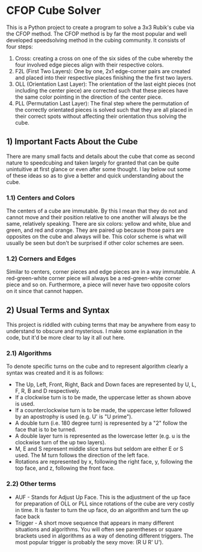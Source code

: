 # CFOP Cube Solver
This is a Python project to create a program to solve a 3x3 Rubik's cube via the CFOP method. The CFOP method is by far the most popular and well developed speedsolving method in the cubing community. It consists of four steps:

1. Cross: creating a cross on one of the six sides of the cube whereby the four involved edge pieces align with their respective colors.
2. F2L (First Two Layers): One by one, 2x1 edge-corner pairs are created and placed into their respective places finishing the the first two layers.
3. OLL (Orientation Last Layer): The orientation of the last eight pieces (not including the center piece) are corrected such that these pieces have the same color pointing in the direction of the center piece.
4. PLL (Permutation Last Layer): The final step where the permutation of the correctly orientated pieces is solved such that they are all placed in their correct spots without affecting their orientation thus solving the cube.

## 1) Important Facts About the Cube
There are many small facts and details about the cube that come as second nature to speedcubing and taken largely for granted that can be quite unintuitive at first glance or even after some thought. I lay below out some of these ideas so as to give a better and quick understanding about the cube.

### 1.1) Centers and Colors
The centers of a cube are immutable. By this I mean that they do not and cannot move and their position relative to one another will always
be the same, relatively speaking. There are six colors: yellow and white, blue and green, and red and orange. They are paired up because those pairs are opposites on the cube and always will be. This color scheme is what will usually be seen but don't be surprised if other color schemes are seen.

### 1.2) Corners and Edges
Similar to centers, corner pieces and edge pieces are in a way immutable. A red-green-white corner piece will always be a red-green-white corner piece and so on. Furthermore, a piece will never have two opposite colors on it since that cannot happen.

## 2) Usual Terms and Syntax
This project is riddled with cubing terms that may be anywhere from easy to understand to obscure and mysterious. I make some explanation in the code, but it'd be more clear to lay it all out here.

### 2.1) Algorithms
To denote specific turns on the cube and to represent algorithm clearly a syntax was created and it is as follows:

- The Up, Left, Front, Right, Back and Down faces are represented by U, L, F, R, B and D respectively.
- If a clockwise turn is to be made, the uppercase letter as shown above is used.
- If a counterclockwise turn is to be made, the uppercase letter followed by an apostrophy is used (e.g. U' is "U prime").
- A double turn (i.e. 180 degree turn) is represented by a "2" follow the face that is to be turned.
- A double layer turn is represented as the lowercase letter (e.g. u is the clockwise turn of the up two layers).
- M, E and S represent middle slice turns but seldom are either E or S used. The M turn follows the direction of the left face.
- Rotations are represented by x, following the right face, y, following the top face, and z, following the front face.

### 2.2) Other terms
- AUF - Stands for Adjust Up Face. This is the adjustment of the up face for preparation of OLL or PLL since rotations of the cube are very costly in time. It is faster to turn the up face, do an algorithm and turn the up face back
- Trigger - A short move sequence that appears in many different situations and algorithms. You will often see parentheses or square brackets used in algorithms as a way of denoting different triggers. The most popular trigger is probably the sexy move: (R U R' U'). 
